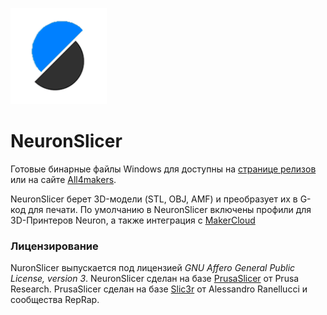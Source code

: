 
![PrusaSlicer logo](/resources/icons/NeuronSlicer.png?raw=true)

# NeuronSlicer

Готовые бинарные файлы Windows для доступны на [странице релизов](https://github.com/all4makers/NeuronSlicer/releases) или на сайте [All4makers](). 

NeuronSlicer берет 3D-модели (STL, OBJ, AMF) и преобразует их в G-код для печати.
По умолчанию в NeuronSlicer включены профили для 3D-Принтеров Neuron, а также
интеграция с [MakerCloud]()


### Лицензирование
NuronSlicer выпускается под лицензией _GNU Affero General Public License, version 3_.
NeuronSlicer сделан на базе [PrusaSlicer](https://github.com/prusa3d/PrusaSlicer/) от Prusa Research.
PrusaSlicer сделан на базе [Slic3r](https://github.com/Slic3r/Slic3r) от Alessandro Ranellucci и сообщества RepRap.



